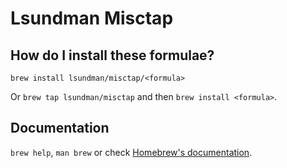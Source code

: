 # Lsundman Misctap

## How do I install these formulae?

`brew install lsundman/misctap/<formula>`

Or `brew tap lsundman/misctap` and then `brew install <formula>`.

## Documentation

`brew help`, `man brew` or check [Homebrew's documentation](https://docs.brew.sh).
